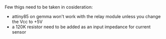 Few thigs need to be taken in cosideration:
  - attiny85 on gemma won't work with the relay module unless you change the Vcc to +5V
  - a 120K resistor need to be added as an input impedance for current sensor
  
